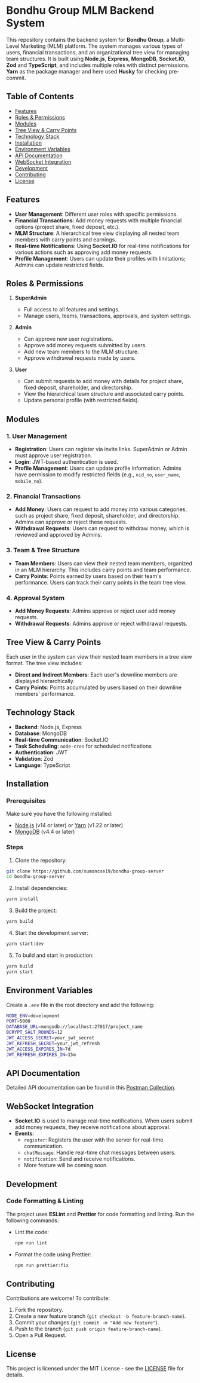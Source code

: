 # Bondhu Group MLM Backend System

This repository contains the backend system for **Bondhu Group**, a Multi-Level Marketing (MLM) platform. The system manages various types of users, financial transactions, and an organizational tree view for managing team structures. It is built using **Node.js**, **Express**, **MongoDB**, **Socket.IO**, **Zod** and **TypeScript**, and includes multiple roles with distinct permissions. **Yarn** as the package manager and here used **Husky** for checking pre-commit.

## Table of Contents

- [Features](#features)
- [Roles & Permissions](#roles--permissions)
- [Modules](#modules)
- [Tree View & Carry Points](#tree-view--carry-points)
- [Technology Stack](#technology-stack)
- [Installation](#installation)
- [Environment Variables](#environment-variables)
- [API Documentation](#api-documentation)
- [WebSocket Integration](#websocket-integration)
- [Development](#development)
- [Contributing](#contributing)
- [License](#license)

## Features

- **User Management**: Different user roles with specific permissions.
- **Financial Transactions**: Add money requests with multiple financial options (project share, fixed deposit, etc.).
- **MLM Structure**: A hierarchical tree view displaying all nested team members with carry points and earnings.
- **Real-time Notifications**: Using **Socket.IO** for real-time notifications for various actions such as approving add money requests.
- **Profile Management**: Users can update their profiles with limitations; Admins can update restricted fields.

## Roles & Permissions

1. **SuperAdmin**

   - Full access to all features and settings.
   - Manage users, teams, transactions, approvals, and system settings.

2. **Admin**

   - Can approve new user registrations.
   - Approve add money requests submitted by users.
   - Add new team members to the MLM structure.
   - Approve withdrawal requests made by users.

3. **User**
   - Can submit requests to add money with details for project share, fixed deposit, shareholder, and directorship.
   - View the hierarchical team structure and associated carry points.
   - Update personal profile (with restricted fields).

## Modules

### 1. **User Management**

- **Registration**: Users can register via invite links. SuperAdmin or Admin must approve user registration.
- **Login**: JWT-based authentication is used.
- **Profile Management**: Users can update profile information. Admins have permission to modify restricted fields (e.g., `nid_no`, `user_name`, `mobile_no`).

### 2. **Financial Transactions**

- **Add Money**: Users can request to add money into various categories, such as project share, fixed deposit, shareholder, and directorship. Admins can approve or reject these requests.
- **Withdrawal Requests**: Users can request to withdraw money, which is reviewed and approved by Admins.

### 3. **Team & Tree Structure**

- **Team Members**: Users can view their nested team members, organized in an MLM hierarchy. This includes carry points and team performance.
- **Carry Points**: Points earned by users based on their team's performance. Users can track their carry points in the team tree view.

### 4. **Approval System**

- **Add Money Requests**: Admins approve or reject user add money requests.
- **Withdrawal Requests**: Admins approve or reject withdrawal requests.

## Tree View & Carry Points

Each user in the system can view their nested team members in a tree view format. The tree view includes:

- **Direct and Indirect Members**: Each user's downline members are displayed hierarchically.
- **Carry Points**: Points accumulated by users based on their downline members' performance.

## Technology Stack

- **Backend**: Node.js, Express
- **Database**: MongoDB
- **Real-time Communication**: Socket.IO
- **Task Scheduling**: `node-cron` for scheduled notifications
- **Authentication**: JWT
- **Validation**: Zod
- **Language**: TypeScript

## Installation

### Prerequisites

Make sure you have the following installed:

- [Node.js](https://nodejs.org/en/download/) (v14 or later) or [Yarn](https://classic.yarnpkg.com/en/docs/install) (v1.22 or later)
- [MongoDB](https://docs.mongodb.com/manual/installation/) (v4.4 or later)

### Steps

1. Clone the repository:

```bash
git clone https://github.com/sumoncse19/bondhu-group-server
cd bondhu-group-server
```

2. Install dependencies:

```bash
yarn install
```

3. Build the project:

```bash
yarn build
```

4. Start the development server:

```bash
yarn start:dev
```

5. To build and start in production:

```bash
yarn build
yarn start
```

## Environment Variables

Create a `.env` file in the root directory and add the following:

```bash
NODE_ENV=development
PORT=5000
DATABASE_URL=mongodb://localhost:27017/project_name
BCRYPT_SALT_ROUNDS=12
JWT_ACCESS_SECRET=your_jwt_secret
JWT_REFRESH_SECRET=your_jwt_refresh
JWT_ACCESS_EXPIRES_IN=7d
JWT_REFRESH_EXPIRES_IN=15m
```

## API Documentation

Detailed API documentation can be found in this [Postman Collection](https://www.postman.com/lively-sunset-818626/backend-developer-sumon).

## WebSocket Integration

- **Socket.IO** is used to manage real-time notifications. When users submit add money requests, they receive notifications about approval.
- **Events**:
  - `register`: Registers the user with the server for real-time communication.
  - `chatMessage`: Handle real-time chat messages between users.
  - `notification`: Send and receive notifications.
  - More feature will be coming soon.

## Development

### Code Formatting & Linting

The project uses **ESLint** and **Prettier** for code formatting and linting. Run the following commands:

- Lint the code:

  ```bash
  npm run lint
  ```

- Format the code using Prettier:
  ```bash
  npm run prettier:fix
  ```

## Contributing

Contributions are welcome! To contribute:

1. Fork the repository.
2. Create a new feature branch (`git checkout -b feature-branch-name`).
3. Commit your changes (`git commit -m "Add new feature"`).
4. Push to the branch (`git push origin feature-branch-name`).
5. Open a Pull Request.

## License

This project is licensed under the MIT License - see the [LICENSE](LICENSE) file for details.
